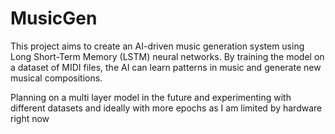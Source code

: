 # MusicGen
This project aims to create an AI-driven music generation system using Long Short-Term Memory (LSTM) neural networks. By training the model on a dataset of MIDI files, the AI can learn patterns in music and generate new musical compositions.

Planning on a multi layer model in the future and experimenting with different datasets and ideally with more epochs as I am limited by hardware right now
